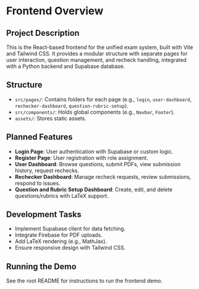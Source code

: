 # Frontend Overview

## Project Description
This is the React-based frontend for the unified exam system, built with Vite and Tailwind CSS. It provides a modular structure with separate pages for user interaction, question management, and recheck handling, integrated with a Python backend and Supabase database.

## Structure
- `src/pages/`: Contains folders for each page (e.g., `login`, `user-dashboard`, `rechecker-dashboard`, `question-rubric-setup`).
- `src/components/`: Holds global components (e.g., `Navbar`, `Footer`).
- `assets/`: Stores static assets.

## Planned Features
- **Login Page**: User authentication with Supabase or custom logic.
- **Register Page**: User registration with role assignment.
- **User Dashboard**: Browse questions, submit PDFs, view submission history, request rechecks.
- **Rechecker Dashboard**: Manage recheck requests, review submissions, respond to issues.
- **Question and Rubric Setup Dashboard**: Create, edit, and delete questions/rubrics with LaTeX support.

## Development Tasks
- Implement Supabase client for data fetching.
- Integrate Firebase for PDF uploads.
- Add LaTeX rendering (e.g., MathJax).
- Ensure responsive design with Tailwind CSS.

## Running the Demo
See the root README for instructions to run the frontend demo.
